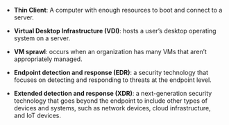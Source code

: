 - **Thin Client**: A computer with enough resources to boot and connect to a server.

- **Virtual Desktop Infrastructure (VDI)**: hosts a user’s desktop operating system on a server.

- **VM sprawl**: occurs when an organization has many VMs that aren’t appropriately managed.

- **Endpoint detection and response (EDR)**: a security technology that focuses on detecting and responding to threats at the endpoint level.

- **Extended detection and response (XDR)**: a next-generation security technology that goes beyond the endpoint to include other types of devices and systems, such as network devices, cloud infrastructure, and IoT devices.